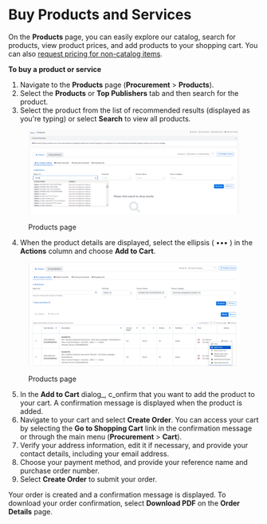 # Buy Products and Services

On the **Products** page, you can easily explore our catalog, search for products, view product prices, and add products to your shopping cart. You can also [request pricing for non-catalog items](special-quotes/request-pricing-for-non-catalog-products.md).&#x20;

**To buy a product or service**

1. Navigate to the **Products** page (**Procurement** > **Products**).
2. Select the **Products** or **Top Publishers** tab and then search for the product.
3. Select the product from the list of recommended results (displayed as you're typing) or select **Search** to view all products. &#x20;

<figure><img src="../../.gitbook/assets/image (1).png" alt=""><figcaption><p>Products page</p></figcaption></figure>

4. When the product details are displayed, select the ellipsis ( ••• ) in the **Actions** column and choose **Add to Cart**. &#x20;

<figure><img src="../../.gitbook/assets/image (2).png" alt=""><figcaption><p>Products page</p></figcaption></figure>

5. In the **Add to Cart** dialog_, c_onfirm that you want to add the product to your cart. A confirmation message is displayed when the product is added.
6. Navigate to your cart and select **Create Order**. You can access your cart by selecting the **Go to Shopping Cart** link in the confirmation message or through the main menu (**Procurement** > **Cart**).
7. Verify your address information, edit it if necessary, and provide your contact details, including your email address.
8. Choose your payment method, and provide your reference name and purchase order number.
9. Select **Create Order** to submit your order.

Your order is created and a confirmation message is displayed. To download your order confirmation, select **Download PDF** on the **Order Details** page.
